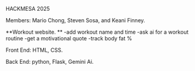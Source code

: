 HACKMESA 2025

Members: 
Mario Chong, Steven Sosa, and Keani Finney.

**Workout website. **
-add workout name and time
-ask ai for a workout routine
-get a motivational quote
-track body fat %

Front End: HTML, CSS. 

Back End: python, Flask, Gemini Ai. 



